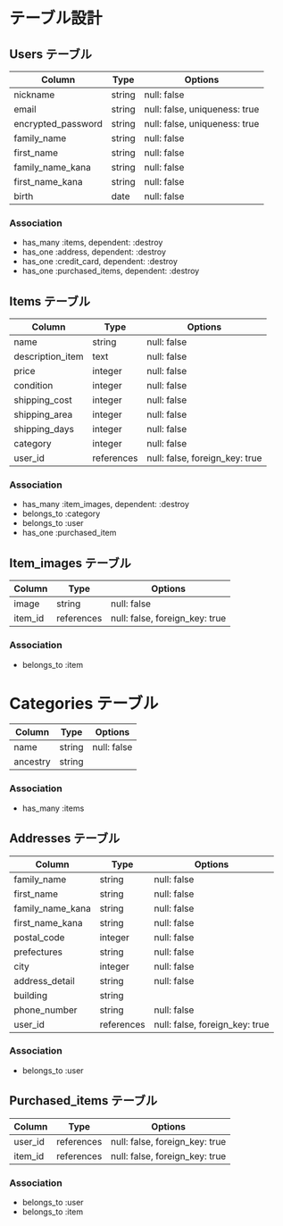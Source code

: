 # テーブル設計

## Users テーブル

| Column             | Type   | Options                       |
| ------------------ | ------ | ------------------------------|
| nickname           | string | null: false                   |
| email              | string | null: false, uniqueness: true |
| encrypted_password | string | null: false, uniqueness: true |
| family_name        | string | null: false                   |
| first_name         | string | null: false                   |
| family_name_kana   | string | null: false                   |
| first_name_kana    | string | null: false                   |
| birth              | date   | null: false                   |

### Association

- has_many :items, dependent: :destroy
- has_one :address, dependent: :destroy
- has_one :credit_card, dependent: :destroy
- has_one :purchased_items, dependent: :destroy

## Items テーブル

| Column           | Type       | Options                        |
| ---------------- | ---------- | -------------------------------|
| name             | string     | null: false                    |
| description_item | text       | null: false                    |
| price            | integer    | null: false                    |
| condition        | integer    | null: false                    |
| shipping_cost    | integer    | null: false                    |
| shipping_area    | integer    | null: false                    |
| shipping_days    | integer    | null: false                    |
| category         | integer    | null: false                    |
| user_id          | references | null: false, foreign_key: true |

### Association

- has_many :item_images, dependent: :destroy
- belongs_to :category
- belongs_to :user
- has_one :purchased_item

## Item_images テーブル

| Column  | Type       | Options                        |
| ------- | ---------- | -------------------------------|
| image   | string     | null: false                    |
| item_id | references | null: false, foreign_key: true |

### Association

- belongs_to :item

# Categories テーブル

| Column   | Type   | Options     |
| -------- | ------ | ------------|
| name     | string | null: false |
| ancestry | string |             |

### Association

- has_many :items

## Addresses テーブル

| Column           | Type       | Options                        |
| ---------------- | ---------- | -------------------------------|
| family_name      | string     | null: false                    |
| first_name       | string     | null: false                    |
| family_name_kana | string     | null: false                    |
| first_name_kana  | string     | null: false                    |
| postal_code      | integer    | null: false                    |
| prefectures      | string     | null: false                    |
| city             | integer    | null: false                    |
| address_detail   | string     | null: false                    |
| building         | string     |                                |
| phone_number     | string     | null: false                    |
| user_id          | references | null: false, foreign_key: true |

### Association

- belongs_to :user

## Purchased_items テーブル

| Column  | Type       | Options                        |
| ------- | ---------- | -------------------------------|
| user_id | references | null: false, foreign_key: true |
| item_id | references | null: false, foreign_key: true |

### Association

- belongs_to :user
- belongs_to :item